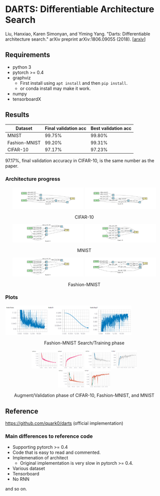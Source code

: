 # DARTS: Differentiable Architecture Search

Liu, Hanxiao, Karen Simonyan, and Yiming Yang. "Darts: Differentiable architecture search." arXiv preprint arXiv:1806.09055 (2018). [[arxiv](https://arxiv.org/abs/1806.09055)]

## Requirements

- python 3
- pytorch >= 0.4
- graphviz
    - First install using `apt install` and then `pip install`.
    - or conda install may make it work.
- numpy
- tensorboardX

## Results

| Dataset | Final validation acc | Best validation acc |
| ------- | -------------------- | ------------------- |
| MNIST         | 99.75% | 99.80% |
| Fashion-MNIST | 99.20% | 99.31% | 
| CIFAR-10       | 97.17% | 97.23% |

97.17%, final validation accuracy in CIFAR-10, is the same number as the paper.

### Architecture progress

<p align="center">
<img src="assets/cifar10-normal.gif" alt="cifar10-progress-normal" width=45% />
<img src="assets/cifar10-reduce.gif" alt="cifar10-progress-reduce" width=45% />
</p>
<p align="center"> CIFAR-10 </p>

<p align="center">
<img src="assets/mnist-normal.gif" alt="mnist-progress-normal" width=45% />
<img src="assets/mnist-reduce.gif" alt="mnist-progress-reduce" width=45% />
</p>
<p align="center"> MNIST </p>

<p align="center">
<img src="assets/fashionmnist-normal.gif" alt="fashionmnist-progress-normal" width=45% />
<img src="assets/fashionmnist-reduce.gif" alt="fashionmnist-progress-reduce" width=45% />
</p>
<p align="center"> Fashion-MNIST </p>

### Plots

<img src="assets/fashionmnist-search.png" alt="fashionmnist-search" width=80% />
<p align="center"> Fashion-MNIST Search/Training phase </p>

<p align="center">
<img src="assets/cifar10-val.png" alt="cifar10-val" width=33% />
<img src="assets/fashionmnist-val.png" alt="fashionmnist-val" width=33% />
<img src="assets/mnist-val.png" alt="mnist-val" width=33% />
</p>
<p align="center"> Augment/Validation phase of CIFAR-10, Fashion-MNIST, and MNIST </p>

## Reference

https://github.com/quark0/darts (official implementation)

### Main differences to reference code

- Supporting pytorch >= 0.4
- Code that is easy to read and commented.
- Implemenation of architect
    - Original implementation is very slow in pytorch >= 0.4.
- Various dataset
- Tensorboard
- No RNN

and so on.
